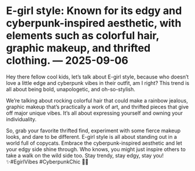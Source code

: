 # E-girl style: Known for its edgy and cyberpunk-inspired aesthetic, with elements such as colorful hair, graphic makeup, and thrifted clothing. — 2025-09-06

Hey there fellow cool kids, let’s talk about E-girl style, because who doesn’t love a little edge and cyberpunk vibes in their outfit, am I right? This trend is all about being bold, unapologetic, and oh-so-stylish.

We’re talking about rocking colorful hair that could make a rainbow jealous, graphic makeup that’s practically a work of art, and thrifted pieces that give off major unique vibes. It’s all about expressing yourself and owning your individuality.

So, grab your favorite thrifted find, experiment with some fierce makeup looks, and dare to be different. E-girl style is all about standing out in a world full of copycats. Embrace the cyberpunk-inspired aesthetic and let your edgy side shine through. Who knows, you might just inspire others to take a walk on the wild side too. Stay trendy, stay edgy, stay you! ✨#EgirlVibes #CyberpunkChic 🖤🌈